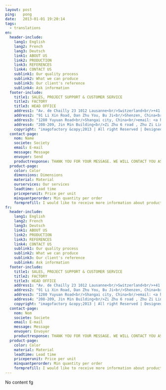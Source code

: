 ```yaml
---
layout: post
ping:   pong
date:   2013-01-01 19:20:14
tags:
  - translations
en:
  header-include:
    lang1: English
    lang2: French
    lang3: Deutsch
    link1: ABOUT US
    link2: PRODUCTION
    link3: REFERENCES
    link4: CONTACT US
    sublink1: Our quality process
    sublink2: What we can produce
    sublink3: Our client's reference
    sublink4: Ask information
  footer-include:
    title1: SALES, PROJECT SUPPORT & CUSTOMER SERVICE
    title2: FACTORY
    title3: HEAD OFFICE
    address1: "Av. de Chailly 23 1012 Lausanne<br/>Switzerland<br/>+41 21 923 07 98<br/>email: <a href='mailto:sales@imagofactori.com'>sales@imagofactori.com</a>"
    address2: "91 Li Xin Road, Dan Zhu You, Bu Ji<br/>Shenzen, China<br/>email: <a href='mailto:infos@imagofactori.com'>info@imagofactori.com</a>"
    address3: "1280 Yuyuan Road<br/>Shangai city, China<br/>email: <a href='mailto:infos@imagofactori.com'>info@imagofactori.com</a>"
    address4: "208-209, Jin Min Building<br/>Zi Zhu 6 road , Zhu Zi Lin<br/>Futian - Shenzhen<br/>China<br/>+86 138 2877 2234<br/>email: <a href='mailto:info@imagofactori.com'>info@imagofactori.com</a>"
    copyright: "imagofactory &copy;2013 | All right Reserved | Designed by <a href='http://imagotori.com/' target='_blank'>imagotori</a>"
  contact-page:
    nom: Name
    societe: Society
    email: E-mail
    message: Message
    envoyer: Send
    productresponse: THANK YOU FOR YOUR MESSAGE. WE WILL CONTACT YOU AS SOON AS WE CAN.
  product-page:
    color: Color
    dimensions: Dimensions
    material: Material
    ourservices: Our services
    leadtime: Lead time
    priceperunit: Price per unit
    minquantperorder: Min quantity per order
    formprefill: I would like to receive more information about product
fr:
  header-include:
    lang1: English
    lang2: French
    lang3: Deutsch
    link1: ABOUT US
    link2: PRODUCTION
    link3: REFERENCES
    link4: CONTACT US
    sublink1: Our quality process
    sublink2: What we can produce
    sublink3: Our client's reference
    sublink4: Ask information
  footer-include:
    title1: SALES, PROJECT SUPPORT & CUSTOMER SERVICE
    title2: FACTORY
    title3: HEAD OFFICE
    address1: "Av. de Chailly 23 1012 Lausanne<br/>Switzerland<br/>+41 21 923 07 98<br/>email: <a href='mailto:sales@imagofactori.com'>sales@imagofactori.com</a>"
    address2: "91 Li Xin Road, Dan Zhu You, Bu Ji<br/>Shenzen, China<br/>email: <a href='mailto:infos@imagofactori.com'>info@imagofactori.com</a>"
    address3: "1280 Yuyuan Road<br/>Shangai city, China<br/>email: <a href='mailto:infos@imagofactori.com'>info@imagofactori.com</a>"
    address4: "208-209, Jin Min Building<br/>Zi Zhu 6 road , Zhu Zi Lin<br/>Futian - Shenzhen<br/>China<br/>+86 138 2877 2234<br/>email: <a href='mailto:info@imagofactori.com'>info@imagofactori.com</a>"
    copyright: "imagofactory &copy;2013 | All right Reserved | Designed by <a href='http://imagotori.com/' target='_blank'>imagotori</a>"
  contact-page:
    nom: Nom
    societe: Societe
    email: E-mail
    message: Message
    envoyer: Envoyer
    productresponse: THANK YOU FOR YOUR MESSAGE. WE WILL CONTACT YOU AS SOON AS WE CAN.
  product-page:
    color: Color
    material: Material
    leadtime: Lead time
    priceperunit: Price per unit
    minquantperorder: Min quantity per order
    formprefill: I would like to receive more information about product
---
```

No content fg